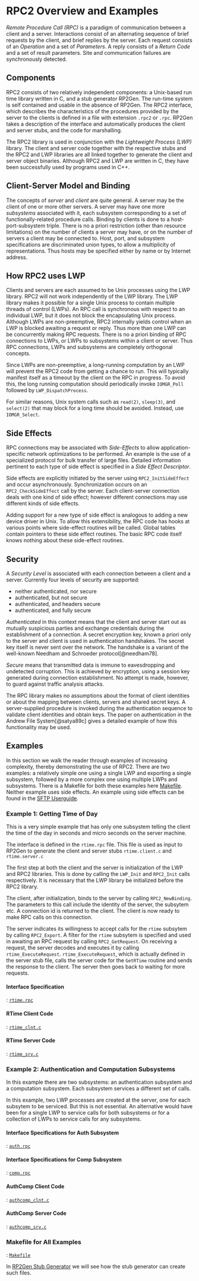 # RPC2 Overview and Examples

_Remote Procedure Call (RPC)_ is a paradigm of communication between a client
and a server.  Interactions consist of an alternating  sequence of brief
requests by the client, and brief replies by the server.  Each request consists
of an _Operation_ and a set of _Parameters_.  A reply consists of a _Return
Code_ and a set of result  parameters.  Site and communication failures are
synchronously detected.

## Components

RPC2 consists of two relatively independent components: a Unix-based run time
library written in C, and a stub generator RP2Gen.  The run-time system is self
contained and usable in the absence of RP2Gen.  The RPC2 interface, which
describes the characteristics of the procedures provided by the server to the
clients is defined in a file with extension `.rpc2` or `.rpc`.  RP2Gen takes a
description of the interface and automatically produces the client and server
stubs, and the code for marshalling.

The RPC2 library is used in conjunction with the _Lightweight Process (LWP)_
library.  The client and server code together with the respective stubs and the
RPC2 and LWP libraries are all linked together to generate the client and
server object binaries.  Although RPC2 and LWP are written in C, they have been
successfully used by programs used in C++.

## Client-Server Model and Binding

The concepts of _server_ and _client_ are quite general.  A server may be the
client of one or more other servers.  A server may have one more _subsystems_
associated with it, each subsystem corresponding to a set of
functionally-related procedure calls.  Binding by clients is done to a
host-port-subsystem triple.  There is no a priori restriction (other than
resource limitations) on the number of clients a server may have, or on the
number of servers a client may be connected to.  Host, port, and subsystem
specifications are discriminated union types, to allow a multiplicity of
representations.  Thus hosts may be specified either by name or by Internet
address.

## How RPC2 uses LWP

Clients and servers are each assumed to be Unix processes using the
LWP library. RPC2 will not work independently of the LWP library.  The LWP
library makes it possible for a single Unix process to contain multiple threads
of control (LWPs). An RPC call is synchronous with respect to an individual
LWP, but it does not block the encapsulating Unix process.  Although LWPs are
non-preemptive, RPC2 internally yields control when an LWP is blocked awaiting
a request or reply.  Thus more than one LWP can be concurrently making RPC
requests. There is no a priori binding of RPC connections to LWPs, or LWPs to
subsystems within a client or server. Thus RPC connections, LWPs and subsystems
are completely orthogonal concepts.

Since LWPs are non-preemptive, a long-running computation by an LWP will
prevent the RPC2 code from getting a chance to run.  This will typically
manifest itself as a timeout by the client on the RPC in progress.  To avoid
this, the long running computation should periodically invoke `IOMGR_Poll`
followed by `LWP_DispatchProcess`.

For similar reasons, Unix system calls such as `read(2)`, `sleep(3)`, and
`select(2)` that may block for a long time should be avoided. Instead, use
`IOMGR_Select`.

## Side Effects

RPC connections may be associated with _Side-Effects_ to allow
application-specific network optimizations to be performed.  An example is the
use of a specialized protocol for bulk transfer of large files.  Detailed
information pertinent to each type of side effect is specified in a _Side
Effect Descriptor_.

Side effects are explicitly initiated by the server using `RPC2_InitSideEffect`
and occur asynchronously.  Synchronization occurs on an `RPC2_CheckSideEffect`
call by the server.  Each client-server connection deals with one kind of side
effect; however different connections may use different kinds of side effects.

Adding support for a new type of side effect is analogous to adding a new
device driver in Unix.  To allow this extensibility, the RPC code has hooks at
various points where side-effect routines will be called.  Global tables
contain pointers to  these side effect routines.  The basic RPC code itself
knows nothing about these side-effect routines.

## Security

A _Security Level_ is associated with each connection between a client and a
server.  Currently four levels of security are supported:

- neither authenticated, nor secure
- authenticated, but not secure
- authenticated, and headers secure
- authenticated, and fully secure

_Authenticated_ in this context means that the client and server start out as
mutually suspicious parties and exchange credentials during the establishment
of a connection.  A secret encryption key, known a priori only to the server
and client is used in authentication handshakes.  The secret key itself is
never sent over the network.  The handshake is a variant of the well-known
Needham and Schroeder protocol[@needham78].

_Secure_ means that transmitted data is immune to eavesdropping and undetected
corruption.  This is achieved by encryption, using a session key generated
during connection establishment.  No attempt is made, however, to guard against
traffic analysis attacks.

The RPC library makes no assumptions about the format of client identities or
about the mapping between clients, servers and shared secret keys.  A
server-supplied procedure is invoked during the authentication sequence to
validate client identities and obtain keys.  The paper on authentication in the
Andrew File System[@satya89c] gives a detailed example of how this
functionality may be used.

## Examples

In  this section we walk the reader through examples of increasing complexity,
thereby demonstrating the use of RPC2.  There are two examples: a relatively
simple one using a single LWP and exporting a single subsystem, followed by a
more complex one using multiple LWPs and subsystems.  There is a Makefile for
both these examples here [Makefile](examples/makefile.md).  Neither example
uses side effects.  An example using side effects can be found in the [SFTP
Userguide](sftp_user.md).

### Example 1: Getting Time of Day

This is a very simple example that has only one subsystem telling the client
the time of the day in seconds and micro seconds on the server machine.

The interface is defined in the `rtime.rpc` file.  This file is used as input
to RP2Gen to generate the client and server stubs `rtime.client.c` and
`rtime.server.c`

The first step at both the client and the server is initialization of the LWP
and RPC2 libraries.  This is done by calling the `LWP_Init` and `RPC2_Init`
calls respectively.  It is necessary that the LWP library be initialized before
the RPC2 library.

The client, after initialization, binds to the server by calling
`RPC2_NewBinding`.  The parameters to this call include the identity of the
server, the subsytem etc.  A connection id is returned to the client.  The
client is now ready to make RPC calls on this connection.

The server indicates its willingness to accept calls for the `rtime` subsytem
by calling `RPC2_Export`.  A filter for the `rtime` subsytem is specified
and used in awaiting an RPC request by calling `RPC2_GetRequest`.  On receiving
a request,  the server decodes and executes it by calling
`rtime_ExecuteRequest`.  `rtime_ExecuteRequest`, which is actually defined in
the server stub file, calls the server code for the `GetRTime` routine and
sends the response to the client.  The server then goes back to waiting for
more requests.

#### Interface Specification

:   [`rtime.rpc`](examples/rtime.rpc.md)

#### RTime Client Code

:   [`rtime_clnt.c`](examples/rtime_clnt.c.md)

#### RTime Server Code

:   [`rtime_srv.c`](examples/rtime_srv.c.md)

### Example 2: Authentication and Computation Subsystems

In this example there are two subsystems: an authentication subsystem
and a computation subsystem.  Each subsystem services a different
set of calls.

In this example, two LWP processes are created at the server,
one for each subsytem to be serviced.  But this is not essential.
An alternative would have been for a single LWP to service calls
for both subsystems or for a collection of LWPs to service calls
for any subsystems.

#### Interface Specifications for Auth Subsystem

:   [`auth.rpc`](examples/auth.rpc.md)

#### Interface Specifications for Comp Subsystem

:   [`comp.rpc`](examples/comp.rpc.md)

#### AuthComp Client Code

:   [`authcomp_clnt.c`](examples/authcomp_clnt.c.md)

#### AuthComp Server Code

:   [`authcomp_srv.c`](examples/authcomp_srv.c.md)

### Makefile for All Examples

:   [`Makefile`](examples/makefile.md)

In [RP2Gen Stub Generator](rp2gen_user.md) we will see how the stub generator
can create such files.
